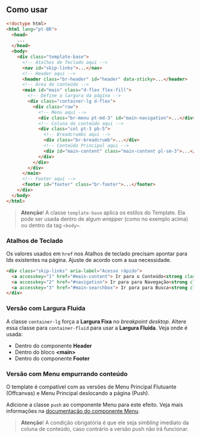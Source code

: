 ## Como usar

```html
<!doctype html>
<html lang="pt-BR">
  <head>
    ...
  </head>
  <body>
    <div class="template-base">
      <!-- Atalhos de Teclado aqui -->
      <nav id="skip-links">...</nav>
      <!-- Header aqui -->
      <header class="br-header" id="header" data-sticky>...</header>
      <!-- Área de conteúdo -->
      <main id="main" class="d-flex flex-fill">
        <!-- Define a largura da página -->
        <div class="container-lg d-flex">
          <div class="row">
            <!-- Menu aqui -->
            <div class="br-menu pt-md-3" id="main-navigation">...</div>
            <!-- Coluna do conteúdo aqui -->
            <div class="col pt-3 pb-5">
              <!-- Breadcrumbs aqui -->
              <div class="br-breadcrumb">...</div>
              <!-- Conteúdo Principal aqui -->
              <div id="main-content" class="main-content pl-sm-3">...</div>
            </div>
          </div>
        </div>
      </main>
      <!-- Footer aqui -->
      <footer id="footer" class="br-footer">...</footer>
    </div>
  </body>
</html>
```

> **Atenção**! A classe `template-base` aplica os estilos do Template. Ela pode ser usada dentro de algum *wrapper* (como no exemplo acima) ou dentro da tag `<body>`.

### Atalhos de Teclado

Os valores usados em `href` nos Atalhos de teclado precisam apontar para Ids existentes na página. Ajuste de acordo com a sua necessidade.

```html
<div class="skip-links" aria-label="Acesso rápido">
  <a accesskey="1" href="#main-content"> Ir para o Conteúdo<strong class="accesskey">1</strong> </a>
  <a accesskey="2" href="#navigation"> Ir para para Navegação<strong class="accesskey">2</strong> </a>
  <a accesskey="3" href="#main-searchbox"> Ir para para Busca<strong class="accesskey">3</strong> </a>
</div>
```

### Versão com Largura Fluida

A classe `container-lg` força a **Largura Fixa** no *breakpoint desktop*. Altere essa classe para `container-fluid` para usar a **Largura Fluida**. Veja onde é usada:

- Dentro do componente **Header**
- Dentro do bloco **&lt;main&gt;**
- Dentro do componente **Footer**

### Versão com Menu empurrando conteúdo

O template é compatível com as versões de Menu Principal Flutuante (Offcanvas) e Menu Principal deslocando a página (Push).

Adicione a classe `push` ao componente Menu para este efeito. Veja mais informações na [documentação do componente Menu](/ds/components/menu).

> **Atenção**! A condição obrigatória é que ele seja *simbling* imediato da coluna de conteúdo, caso contrário a versão push não irá funcionar.
